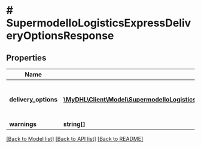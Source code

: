 # # SupermodelIoLogisticsExpressDeliveryOptionsResponse

## Properties

Name | Type | Description | Notes
------------ | ------------- | ------------- | -------------
**delivery_options** | [**\MyDHL\Client\Model\SupermodelIoLogisticsExpressDeliveryOptionsResponseDeliveryOptionsInner[]**](SupermodelIoLogisticsExpressDeliveryOptionsResponseDeliveryOptionsInner.md) | Contains available deliveryOptions for the shipment |
**warnings** | **string[]** |  | [optional]

[[Back to Model list]](../../README.md#models) [[Back to API list]](../../README.md#endpoints) [[Back to README]](../../README.md)
